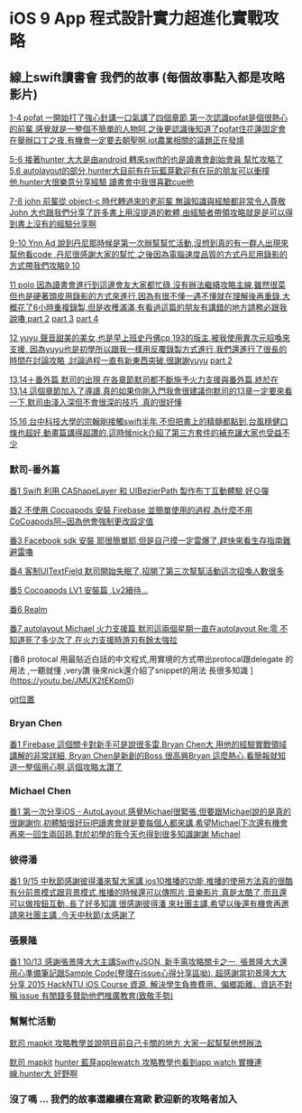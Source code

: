 
# iOS 9 App 程式設計實力超進化實戰攻略

## 線上swift讀書會 我們的故事 (每個故事點入都是攻略影片)


[1-4 pofat 一開始打了強心針講一口氣講了四個章節,第一次認識pofat是個很熱心的前輩,感覺就是一整個不簡單的人物阿,之後更認識後知道了pofat住花蓮固定會在舉辦口丁之夜,有機會一定要去朝聖啊,iot農業相關的議題正在發燒](https://www.youtube.com/watch?v=e3R_FUot8LI&feature=youtu.be
)

[5-6 接著hunter	大大是由android 轉來swift的也是讀書會創始會員 幫忙攻略了5,6 autolayout的部分,hunter大目前有在玩藍芽歡迎有在玩的朋友可以衝撞他,hunter大很樂意分享經驗 讀書會中我很喜歡cue他 ](https://www.youtube.com/watch?v=v1zvPIWxcfA&feature=youtu.be)

[7-8 john	前輩從 object-c 時代轉過來的老前輩 無論知識與經驗都非常令人尊敬 John 大也跟我們分享了許多書上用沒提道的軟體,由經驗者帶領攻略就是是可以得到書上沒有的經驗分享啊](https://youtu.be/h-QJCzVHe5Q)

[9-10 Ynn Ad	說到丹尼那時候是第一次辦幫幫忙活動,沒想到真的有一群人出現來幫他看code ,丹尼很感謝大家的幫忙,之後因為電腦速度品質的方式丹尼用錄影的方式帶我們攻略9 10 ](https://www.facebook.com/ynn.ad3/videos/10209965759848798/)

[11 polo 因為讀書會進行到這邊會友大家都忙碌,沒有辦法繼續攻略主線,雖然很菜但也是硬著頭皮用錄影的方式來進行,因為有很不懂一遇不懂就在理解後再重錄,大概花了6小時重複錄製,但是收穫滿滿,有看過這篇的朋友有講錯的地方請務必跟我說嚕	](https://youtu.be/g2gex9p1p_I)
[part 2](https://youtu.be/OHVB01Er3Nk)
[part 3](https://youtu.be/PaGipYuc6U0)
[part 4](https://youtu.be/F0BxCHksl6A)

[12 yuyu 聲音甜美的美女,也是早上班史丹佛cp 193的版主,被我使用異次元招喚來支援, 因為yuyu也是初學所以跟我一樣用反覆錄製方式進行,我們還進行了很長的時間在討論攻略 ,討論過程一直有新東西突破,很謝謝yuyu]( https://youtu.be/T3vcgLqiHJo)
[part 2](https://youtu.be/d9HXAHIHYRo)							

[13,14＋番外篇 默司的出現 在各章節默司都不斷施予火力支援與番外篇,終於在13,14 這個章節加入了導讀,真的如果你剛入門我會很建議你默司的13章一定要來看一下,默司由淺入深但不會很深的技巧 ,真的很好懂 ](https://www.youtube.com/watch?v=5W_SSZMwTMo&feature=youtu.be)

[15,16 台中科技大學的宗翰剛接觸swift半年 不但把書上的精髓都點到,台風穩健口條也超好,動畫篇講得超讚的,這時候nick介紹了第三方套件的補充讓大家也受益不少 ](https://youtu.be/2H0kGsxt8Ic)





### 默司-番外篇			

[番1 Swift 利用 CAShapeLayer 和 UIBezierPath 製作布丁互動體驗,好Ｑ彈](https://www.youtube.com/playlist?list=PLimSISlC6rNH01lAuPBh_5ycsA51Rj_ms)

[番2 不使用 Cocoapods 安裝 Firebase 並簡單使用的過程,為什麼不用CoCoapods阿~因為他會強制更改設定值](https://youtu.be/kPbPsGRImIo)



[番3 Facebook sdk 安裝 耶很簡單耶,但是自己摸一定雷爆了,趕快來看生存指南難避雷嚕](https://www.facebook.com/mosluce/videos/10210792933919168/)

[番4 客制UITextField 默司開始失眠了,招開了第三次幫幫活動這次招喚人數很多](https://youtu.be/cJKUevCFY0k)

[番5 Cocoapods LV1 安裝篇 ,Lv2續待...	](https://www.youtube.com/watch?v=uPfCYh_IDjQ)

[番6 Realm](https://www.youtube.com/playlist?list=PLimSISlC6rNFrg1K_a43iBKAdU4MB8B1)

[番7 autolayout Michael 火力支援篇 默司這兩個星期一直在autolayout Re:零 不知道死了多少次了,在火力支援時游刃有餘太強拉](https://youtu.be/0XTJwZRSS_g)

[番8 protocal 用最貼近白話的中文程式,用實境的方式帶出protocal跟delegate 的用法 ,一聽就懂 ,very讚 後來nick還介紹了snippet的用法 長很多知識 ]
(https://youtu.be/JMUX2tEKpm0)

[git位置](https://github.com/mosluce/GUCustomizeViews)									



### Bryan Chen

[番1 Firebase 這個關卡對新手可是說很多雷,Bryan Chen大 用他的經驗實戰領域講解的非常詳細, Bryan Chen是新創的Boss 很高興Bryan 這麼熱心,看簡報就知道一整個用心啊,這個攻略太讚了](https://www.youtube.com/watch?v=11jt9U95ymU			
)

### Michael Chen
[番1 第一次分享iOS - AutoLayout,感覺Michael很緊張,但要跟Michael說的是真的很謝謝你,初體驗很好玩吧讀書會就是要每個人都來講,希望Michael下次還有機會再來一回生兩回熟,對於初學的我今天也得到很多知識謝謝 Michael](https://youtu.be/eOAozUhjoDA)


### 彼得潘
[番1 9/15 中秋節感謝彼得潘來幫大家講 ios10推播的功能,推播的使用方法真的很酷 有分前景模式跟背景模式,推播的時候還可以傳照片,音樂影片,真是太酷了,而且還可以做按鈕互動..長了好多知識 很感謝彼得潘 來社團主講,希望以後還有機會再邀請來社團主講 .今天中秋節(太感謝了](https://www.youtube.com/watch?v=ePZaV_sd0KI)


### 張景隆 
[番1 10/13  感謝張景隆大大主講SwiftyJSON, 新手需攻略關卡之一, 張景隆大大還用心準備筆記跟Sample Code(整理在issue心得分享區呦), 超感謝當初景隆大大分享 2015 HackNTU iOS Course 資源. 解決學生負擔費用、偏鄉距離、資訊不對稱 issue 有閒錢多贊助他們推廣教育(致敬手勢)](https://www.youtube.com/watch?v=lbVuYwHYqWg) 
  
  
### 幫幫忙活動

[默司 	mapkit 攻略教學並說明目前自己卡關的地方,大家一起幫幫他想辦法](https://www.facebook.com/mosluce/videos/10210599074672808/)

[默司 	mapkit](https://www.youtube.com/watch?v=w5ijtrUpUQA&feature=em-upload_owner)
[hunter	藍芽applewatch 攻略教學也看到app watch 實機連線,hunter大 好野啊](https://youtu.be/Jb6GDYV5Dho)


### 沒了嗎 ...  我們的故事還繼續在寫歐 歡迎新的攻略者加入
